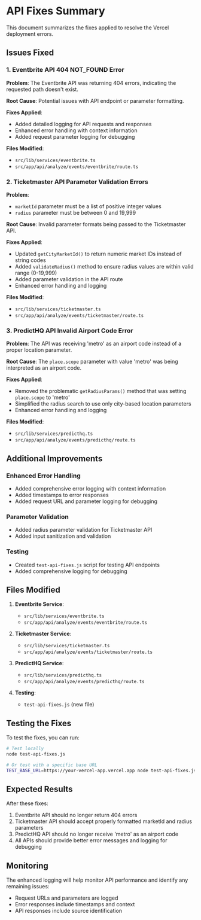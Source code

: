 # API Fixes Summary

This document summarizes the fixes applied to resolve the Vercel deployment errors.

## Issues Fixed

### 1. Eventbrite API 404 NOT_FOUND Error

**Problem**: The Eventbrite API was returning 404 errors, indicating the requested path doesn't exist.

**Root Cause**: Potential issues with API endpoint or parameter formatting.

**Fixes Applied**:
- Added detailed logging for API requests and responses
- Enhanced error handling with context information
- Added request parameter logging for debugging

**Files Modified**:
- `src/lib/services/eventbrite.ts`
- `src/app/api/analyze/events/eventbrite/route.ts`

### 2. Ticketmaster API Parameter Validation Errors

**Problem**: 
- `marketId` parameter must be a list of positive integer values
- `radius` parameter must be between 0 and 19,999

**Root Cause**: Invalid parameter formats being passed to the Ticketmaster API.

**Fixes Applied**:
- Updated `getCityMarketId()` to return numeric market IDs instead of string codes
- Added `validateRadius()` method to ensure radius values are within valid range (0-19,999)
- Added parameter validation in the API route
- Enhanced error handling and logging

**Files Modified**:
- `src/lib/services/ticketmaster.ts`
- `src/app/api/analyze/events/ticketmaster/route.ts`

### 3. PredictHQ API Invalid Airport Code Error

**Problem**: The API was receiving 'metro' as an airport code instead of a proper location parameter.

**Root Cause**: The `place.scope` parameter with value 'metro' was being interpreted as an airport code.

**Fixes Applied**:
- Removed the problematic `getRadiusParams()` method that was setting `place.scope` to 'metro'
- Simplified the radius search to use only city-based location parameters
- Enhanced error handling and logging

**Files Modified**:
- `src/lib/services/predicthq.ts`
- `src/app/api/analyze/events/predicthq/route.ts`

## Additional Improvements

### Enhanced Error Handling
- Added comprehensive error logging with context information
- Added timestamps to error responses
- Added request URL and parameter logging for debugging

### Parameter Validation
- Added radius parameter validation for Ticketmaster API
- Added input sanitization and validation

### Testing
- Created `test-api-fixes.js` script for testing API endpoints
- Added comprehensive logging for debugging

## Files Modified

1. **Eventbrite Service**:
   - `src/lib/services/eventbrite.ts`
   - `src/app/api/analyze/events/eventbrite/route.ts`

2. **Ticketmaster Service**:
   - `src/lib/services/ticketmaster.ts`
   - `src/app/api/analyze/events/ticketmaster/route.ts`

3. **PredictHQ Service**:
   - `src/lib/services/predicthq.ts`
   - `src/app/api/analyze/events/predicthq/route.ts`

4. **Testing**:
   - `test-api-fixes.js` (new file)

## Testing the Fixes

To test the fixes, you can run:

```bash
# Test locally
node test-api-fixes.js

# Or test with a specific base URL
TEST_BASE_URL=https://your-vercel-app.vercel.app node test-api-fixes.js
```

## Expected Results

After these fixes:
1. Eventbrite API should no longer return 404 errors
2. Ticketmaster API should accept properly formatted marketId and radius parameters
3. PredictHQ API should no longer receive 'metro' as an airport code
4. All APIs should provide better error messages and logging for debugging

## Monitoring

The enhanced logging will help monitor API performance and identify any remaining issues:
- Request URLs and parameters are logged
- Error responses include timestamps and context
- API responses include source identification
